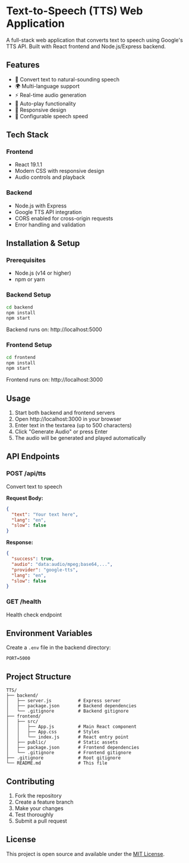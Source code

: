 # Text-to-Speech (TTS) Web Application

A full-stack web application that converts text to speech using Google's TTS API. Built with React frontend and Node.js/Express backend.

## Features

- 🎤 Convert text to natural-sounding speech
- 🌍 Multi-language support
- ⚡ Real-time audio generation
- 🎵 Auto-play functionality
- 📱 Responsive design
- 🔧 Configurable speech speed

## Tech Stack

### Frontend
- React 19.1.1
- Modern CSS with responsive design
- Audio controls and playback

### Backend
- Node.js with Express
- Google TTS API integration
- CORS enabled for cross-origin requests
- Error handling and validation

## Installation & Setup

### Prerequisites
- Node.js (v14 or higher)
- npm or yarn

### Backend Setup
```bash
cd backend
npm install
npm start
```
Backend runs on: http://localhost:5000

### Frontend Setup
```bash
cd frontend
npm install
npm start
```
Frontend runs on: http://localhost:3000

## Usage

1. Start both backend and frontend servers
2. Open http://localhost:3000 in your browser
3. Enter text in the textarea (up to 500 characters)
4. Click "Generate Audio" or press Enter
5. The audio will be generated and played automatically

## API Endpoints

### POST /api/tts
Convert text to speech

**Request Body:**
```json
{
  "text": "Your text here",
  "lang": "en",
  "slow": false
}
```

**Response:**
```json
{
  "success": true,
  "audio": "data:audio/mpeg;base64,...",
  "provider": "google-tts",
  "lang": "en",
  "slow": false
}
```

### GET /health
Health check endpoint

## Environment Variables

Create a `.env` file in the backend directory:
```
PORT=5000
```

## Project Structure

```
TTS/
├── backend/
│   ├── server.js          # Express server
│   ├── package.json       # Backend dependencies
│   └── .gitignore         # Backend gitignore
├── frontend/
│   ├── src/
│   │   ├── App.js         # Main React component
│   │   ├── App.css        # Styles
│   │   └── index.js       # React entry point
│   ├── public/            # Static assets
│   ├── package.json       # Frontend dependencies
│   └── .gitignore         # Frontend gitignore
├── .gitignore             # Root gitignore
└── README.md              # This file
```

## Contributing

1. Fork the repository
2. Create a feature branch
3. Make your changes
4. Test thoroughly
5. Submit a pull request

## License

This project is open source and available under the [MIT License](LICENSE).
